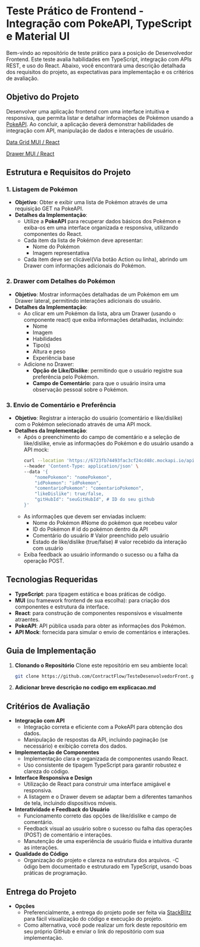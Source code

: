 # Teste Prático de Frontend - Integração com PokeAPI, TypeScript e Material UI

Bem-vindo ao repositório de teste prático para a posição de Desenvolvedor Frontend. Este teste avalia habilidades em TypeScript, integração com APIs REST, e uso do React. Abaixo, você encontrará uma descrição detalhada dos requisitos do projeto, as expectativas para implementação e os critérios de avaliação.

## Objetivo do Projeto

Desenvolver uma aplicação frontend com uma interface intuitiva e responsiva, que permita listar e detalhar informações de Pokémon usando a [PokeAPI](https://pokeapi.co/docs/v2). Ao concluir, a aplicação deverá demonstrar habilidades de integração com API, manipulação de dados e interações de usuário.

[Data Grid MUI / React](https://mui.com/x/react-data-grid/)

[Drawer MUI / React](https://mui.com/material-ui/react-drawer/)

## Estrutura e Requisitos do Projeto

### 1. Listagem de Pokémon

- **Objetivo**: Obter e exibir uma lista de Pokémon através de uma requisição GET na PokeAPI.
- **Detalhes da Implementação**:
  - Utilize a **PokeAPI** para recuperar dados básicos dos Pokémon e exiba-os em uma interface organizada e responsiva, utilizando componentes do React.
  - Cada item da lista de Pokémon deve apresentar:
    - Nome do Pokémon
    - Imagem representativa
  - Cada item deve ser clicável(Via botão Action ou linha), abrindo um Drawer com informações adicionais do Pokémon.

### 2. Drawer com Detalhes do Pokémon

- **Objetivo**: Mostrar informações detalhadas de um Pokémon em um Drawer lateral, permitindo interações adicionais do usuário.
- **Detalhes da Implementação**:
  - Ao clicar em um Pokémon da lista, abra um Drawer (usando o componente react) que exiba informações detalhadas, incluindo:
    - Nome
    - Imagem
    - Habilidades
    - Tipo(s)
    - Altura e peso
    - Experiência base
  - Adicione no Drawer:
    - **Opção de Like/Dislike**: permitindo que o usuário registre sua preferência pelo Pokémon.
    - **Campo de Comentário**: para que o usuário insira uma observação pessoal sobre o Pokémon.

### 3. Envio de Comentário e Preferência

- **Objetivo**: Registrar a interação do usuário (comentário e like/dislike) com o Pokémon selecionado através de uma API mock.
- **Detalhes da Implementação**:
  - Após o preenchimento do campo de comentário e a seleção de like/dislike, envie as informações do Pokémon e do usuário usando a API mock:
    ```bash
    curl --location 'https://6723fb74493fac3cf24cd48c.mockapi.io/api/v1/pokemon' \
    --header 'Content-Type: application/json' \
    --data '{
        "nomePokemon": "nomePokemon",
        "idPokemon": "idPokemon",
        "comentarioPokemon": "comentarioPokemon",
        "likeDislike": true/false,
        "gitHubId": "seuGitHubId", # ID do seu github
    }'
    ```
  - As informações que devem ser enviadas incluem:
    - Nome do Pokémon #Nome do pokémon que recebeu valor
    - ID do Pokémon # id do pokémon dentro da API
    - Comentário do usuário # Valor preenchido pelo usuário
    - Estado de like/dislike (true/false) # valor recebido da interação com usuário
  - Exiba feedback ao usuário informando o sucesso ou a falha da operação POST.

## Tecnologias Requeridas

- **TypeScript**: para tipagem estática e boas práticas de código.
- **MUI** (ou framework frontend de sua escolha): para criação dos componentes e estrutura da interface.
- **React**: para construção de componentes responsivos e visualmente atraentes.
- **PokeAPI**: API pública usada para obter as informações dos Pokémon.
- **API Mock**: fornecida para simular o envio de comentários e interações.

## Guia de Implementação

1. **Clonando o Repositório**
   Clone este repositório em seu ambiente local:

   ```bash
   git clone https://github.com/ContractFlow/TesteDesenvolvedorFront.git

   ```

2. **Adicionar breve descrição no codigo em explicacao.md**

## Critérios de Avaliação

- **Integração com API**
  - Integração correta e eficiente com a PokeAPI para obtenção dos dados.
  - Manipulação de respostas da API, incluindo paginação (se necessário) e exibição correta dos dados.
- **Implementação de Componentes**
  - Implementação clara e organizada de componentes usando React.
  - Uso consistente de tipagem TypeScript para garantir robustez e clareza do código.
- **Interface Responsiva e Design**
  - Utilização de React para construir uma interface amigável e responsiva.
  - A listagem e o Drawer devem se adaptar bem a diferentes tamanhos de tela, incluindo dispositivos móveis.
- **Interatividade e Feedback do Usuário**
  - Funcionamento correto das opções de like/dislike e campo de comentário.
  - Feedback visual ao usuário sobre o sucesso ou falha das operações (POST) de comentário e interações.
  - Manutenção de uma experiência de usuário fluida e intuitiva durante as interações.
- **Qualidade do Código**
  - Organização do projeto e clareza na estrutura dos arquivos.
    -C ódigo bem documentado e estruturado em TypeScript, usando boas práticas de programação.

## Entrega do Projeto

- **Opções**
  - Preferencialmente, a entrega do projeto pode ser feita via [StackBlitz](https://stackblitz.com/) para fácil visualização do código e execução do projeto.
  - Como alternativa, você pode realizar um fork deste repositório em seu próprio GitHub e enviar o link do repositório com sua implementação.
